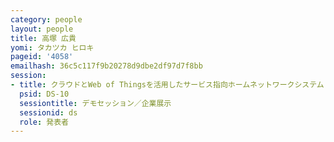 ```yaml
---
category: people
layout: people
title: 高塚 広貴
yomi: タカツカ ヒロキ
pageid: '4058'
emailhash: 36c5c117f9b20278d9dbe2df97d7f8bb
session:
- title: クラウドとWeb of Thingsを活用したサービス指向ホームネットワークシステム
  psid: DS-10
  sessiontitle: デモセッション／企業展示
  sessionid: ds
  role: 発表者
---
```

